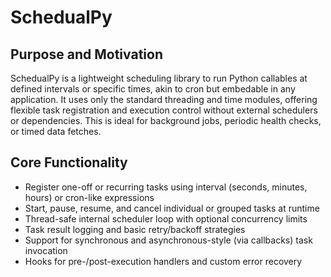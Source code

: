 # SchedualPy

## Purpose and Motivation
SchedualPy is a lightweight scheduling library to run Python callables at defined intervals or specific times, akin to cron but embedable in any application. It uses only the standard threading and time modules, offering flexible task registration and execution control without external schedulers or dependencies. This is ideal for background jobs, periodic health checks, or timed data fetches.

## Core Functionality
- Register one-off or recurring tasks using interval (seconds, minutes, hours) or cron-like expressions  
- Start, pause, resume, and cancel individual or grouped tasks at runtime  
- Thread-safe internal scheduler loop with optional concurrency limits  
- Task result logging and basic retry/backoff strategies  
- Support for synchronous and asynchronous-style (via callbacks) task invocation  
- Hooks for pre-/post-execution handlers and custom error recovery  


